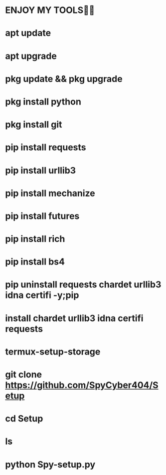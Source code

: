 #  ENJOY MY TOOLS🥰🥰


#  apt update 

#  apt upgrade 

#  pkg update && pkg upgrade

#  pkg install python

#  pkg install git

#  pip install requests

#  pip install urllib3

#  pip install mechanize

#  pip install futures

#  pip install rich

#  pip install bs4

#  pip uninstall requests chardet urllib3 idna certifi -y;pip 

#  install chardet urllib3 idna certifi requests

#  termux-setup-storage

# git clone  https://github.com/SpyCyber404/Setup

#  cd Setup

#  ls

#  python Spy-setup.py
